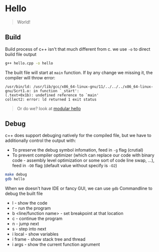 # Hello

> World!

## Build

Build process of c++ isn't that much different from c. we use `-o` to direct build file output

```sh
g++ hello.cpp -o hello
```

The built file will start at `main` function. If by any change we missing it, the compiler will throw error:
```
/usr/bin/ld: /usr/lib/gcc/x86_64-linux-gnu/11/../../../x86_64-linux-gnu/Scrt1.o: in function `_start':
(.text+0x1b): undefined reference to `main'
collect2: error: ld returned 1 exit status
```

> Or do we? look at [modular hello](../modular)

## Debug

c++ does support debuging natively for the compiled file, but we have to additionally control the output with:
- To preserve the debug symbol infomation, feed in `-g` flag (crutial)
- To prevent compiler optimizer (which can replace our code with binary code - assembly level optimization or some sort of code line swap, ...), feed in `-O0` flag (default value without specify is `-O2`)

```sh
make debug
gdb hello
```

When we doesn't have IDE or fancy GUI, we can use `gdb` Commandline to debug the built file
- l - show the code
- r - run the program
- b <line/function name> - set breakpoint at that location
- c - continue the program
- n - jump next
- s - step into next
- i local - show variables
- i frame - show stack tree and thread
- i args - show the current function agrument
